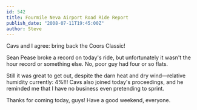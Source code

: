 ```yaml
---
id: 542
title: Fourmile Neva Airport Road Ride Report
publish_date: "2008-07-11T19:45:00Z"
author: Steve
---
```

  
Cavs and I agree: bring back the Coors Classic!

Sean Pease broke a record on today's ride, but unfortunately it wasn't the hour record or something else. No, poor guy had four or so flats.

Still it was great to get out, despite the darn heat and dry wind—relative humidity currently: 4%!!! Cavs also joined today's proceedings, and he reminded me that I have no business even pretending to sprint.

Thanks for coming today, guys! Have a good weekend, everyone.
